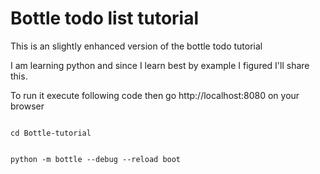 
Bottle todo list tutorial
=========================

This is an slightly enhanced version of the bottle todo tutorial

I am learning python and since I learn best by example I figured I'll share this.

To run it execute following code then go http://localhost:8080 on your browser


<code>
cd Bottle-tutorial

python -m bottle  --debug --reload boot
</code>
